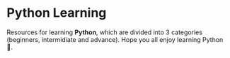 # Python Learning

Resources for learning **Python**, which are divided into 3 categories (beginners, intermidiate and advance).
Hope you all enjoy learning Python 🐍.
